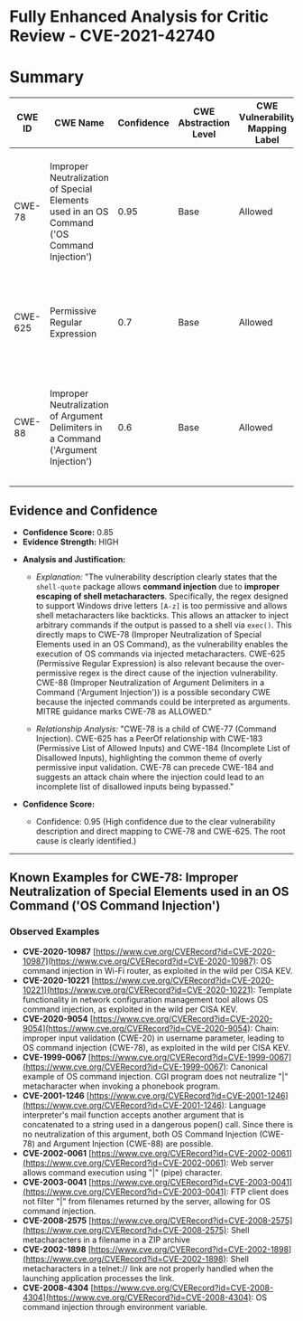 # Fully Enhanced Analysis for Critic Review - CVE-2021-42740

# Summary
| CWE ID | CWE Name | Confidence | CWE Abstraction Level | CWE Vulnerability Mapping Label | CWE-Vulnerability Mapping Notes |
|---|---|---|---|---|---|
| CWE-78 | Improper Neutralization of Special Elements used in an OS Command ('OS Command Injection') | 0.95 | Base | Allowed | Primary CWE. The vulnerability allows execution of arbitrary commands due to improper handling of shell metacharacters. |
| CWE-625 | Permissive Regular Expression | 0.7 | Base | Allowed | Secondary CWE. The regex used to identify Windows drive letters is too permissive, allowing shell metacharacters. |
| CWE-88 | Improper Neutralization of Argument Delimiters in a Command ('Argument Injection') | 0.6 | Base | Allowed | Secondary CWE. The product does not properly delimit the arguments, options, or switches within that command string. |

## Evidence and Confidence

*   **Confidence Score:** 0.85
*   **Evidence Strength:** HIGH

- **Analysis and Justification:**
  - *Explanation:* "The vulnerability description clearly states that the `shell-quote` package allows **command injection** due to **improper escaping of shell metacharacters**. Specifically, the regex designed to support Windows drive letters `[A-z]` is too permissive and allows shell metacharacters like backticks. This allows an attacker to inject arbitrary commands if the output is passed to a shell via `exec()`. This directly maps to CWE-78 (Improper Neutralization of Special Elements used in an OS Command), as the vulnerability enables the execution of OS commands via injected metacharacters. CWE-625 (Permissive Regular Expression) is also relevant because the over-permissive regex is the direct cause of the injection vulnerability. CWE-88 (Improper Neutralization of Argument Delimiters in a Command ('Argument Injection')) is a possible secondary CWE because the injected commands could be interpreted as arguments. MITRE guidance marks CWE-78 as ALLOWED."

  - *Relationship Analysis:* "CWE-78 is a child of CWE-77 (Command Injection). CWE-625 has a PeerOf relationship with CWE-183 (Permissive List of Allowed Inputs) and CWE-184 (Incomplete List of Disallowed Inputs), highlighting the common theme of overly permissive input validation. CWE-78 can precede CWE-184 and suggests an attack chain where the injection could lead to an incomplete list of disallowed inputs being bypassed."

- **Confidence Score:**
  - Confidence: 0.95 (High confidence due to the clear vulnerability description and direct mapping to CWE-78 and CWE-625. The root cause is clearly identified.)
---



## Known Examples for CWE-78: Improper Neutralization of Special Elements used in an OS Command ('OS Command Injection')
### Observed Examples
- **CVE-2020-10987** [https://www.cve.org/CVERecord?id=CVE-2020-10987](https://www.cve.org/CVERecord?id=CVE-2020-10987): OS command injection in Wi-Fi router, as exploited in the wild per CISA KEV.
- **CVE-2020-10221** [https://www.cve.org/CVERecord?id=CVE-2020-10221](https://www.cve.org/CVERecord?id=CVE-2020-10221): Template functionality in network configuration management tool allows OS command injection, as exploited in the wild per CISA KEV.
- **CVE-2020-9054** [https://www.cve.org/CVERecord?id=CVE-2020-9054](https://www.cve.org/CVERecord?id=CVE-2020-9054): Chain: improper input validation (CWE-20) in username parameter, leading to OS command injection (CWE-78), as exploited in the wild per CISA KEV.
- **CVE-1999-0067** [https://www.cve.org/CVERecord?id=CVE-1999-0067](https://www.cve.org/CVERecord?id=CVE-1999-0067): Canonical example of OS command injection. CGI program does not neutralize "|" metacharacter when invoking a phonebook program.
- **CVE-2001-1246** [https://www.cve.org/CVERecord?id=CVE-2001-1246](https://www.cve.org/CVERecord?id=CVE-2001-1246): Language interpreter's mail function accepts another argument that is concatenated to a string used in a dangerous popen() call. Since there is no neutralization of this argument, both OS Command Injection (CWE-78) and Argument Injection (CWE-88) are possible.
- **CVE-2002-0061** [https://www.cve.org/CVERecord?id=CVE-2002-0061](https://www.cve.org/CVERecord?id=CVE-2002-0061): Web server allows command execution using "|" (pipe) character.
- **CVE-2003-0041** [https://www.cve.org/CVERecord?id=CVE-2003-0041](https://www.cve.org/CVERecord?id=CVE-2003-0041): FTP client does not filter "|" from filenames returned by the server, allowing for OS command injection.
- **CVE-2008-2575** [https://www.cve.org/CVERecord?id=CVE-2008-2575](https://www.cve.org/CVERecord?id=CVE-2008-2575): Shell metacharacters in a filename in a ZIP archive
- **CVE-2002-1898** [https://www.cve.org/CVERecord?id=CVE-2002-1898](https://www.cve.org/CVERecord?id=CVE-2002-1898): Shell metacharacters in a telnet:// link are not properly handled when the launching application processes the link.
- **CVE-2008-4304** [https://www.cve.org/CVERecord?id=CVE-2008-4304](https://www.cve.org/CVERecord?id=CVE-2008-4304): OS command injection through environment variable.
